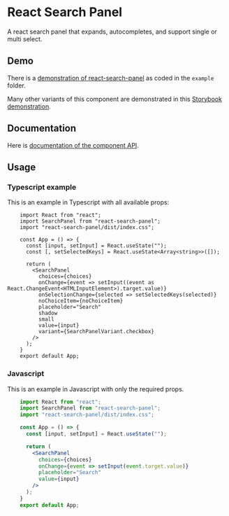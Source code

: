 # React Search Panel

A react search panel that expands, autocompletes, and support single or multi select.

## Demo

There is a [demonstration of react-search-panel](https://jeremydavidson.github.io/react-search-panel/demo) as coded in the `example` folder.

Many other variants of this component are demonstrated in this [Storybook demonstration](https://jeremydavidson.github.io/react-search-panel/storybook).

## Documentation

Here is [documentation of the component API](https://jeremydavidson.github.io/react-search-panel/doc).

## Usage

### Typescript example

This is an example in Typescript with all available props:

```tsx
    import React from "react";
    import SearchPanel from "react-search-panel";
    import "react-search-panel/dist/index.css";

    const App = () => {
      const [input, setInput] = React.useState("");
      const [, setSelectedKeys] = React.useState<Array<string>>([]);

      return (
        <SearchPanel
          choices={choices}
          onChange={event => setInput((event as React.ChangeEvent<HTMLInputElement>).target.value)}
          onSelectionChange={selected => setSelectedKeys(selected)}
          noChoiceItem={noChoiceItem}
          placeholder="Search"
          shadow
          small
          value={input}
          variant={SearchPanelVariant.checkbox}
        />
      );
    }
    export default App;
```

### Javascript

This is an example in Javascript with only the required props.

```jsx
    import React from "react";
    import SearchPanel from "react-search-panel";
    import "react-search-panel/dist/index.css";

    const App = () => {
      const [input, setInput] = React.useState("");

      return (
        <SearchPanel
          choices={choices}
          onChange={event => setInput(event.target.value)}
          placeholder="Search"
          value={input}
        />
      );
    }
    export default App;
```

